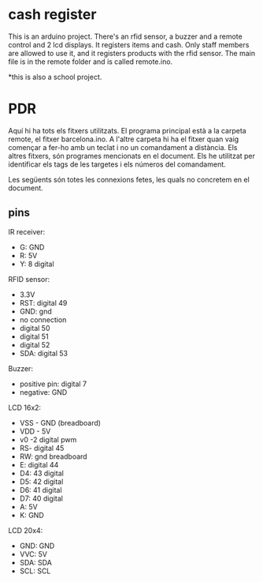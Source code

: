# cash register

This is an arduino project. There's an rfid sensor, a buzzer and a remote control and 2 lcd displays. 
It registers items and cash. Only staff members are allowed to use it, and it registers products with the rfid sensor.
The main file is in the remote folder and is called remote.ino.

*this is also a school project.

# PDR
Aquí hi ha tots els fitxers utilitzats. El programa principal està a la carpeta remote, el fitxer barcelona.ino. A l'altre carpeta hi ha el fitxer quan vaig començar a fer-ho amb un teclat i no un comandament a distància. Els altres fitxers, són programes mencionats en el document. Els he utilitzat per identificar els tags de les targetes i els números del comandament.

Les següents són totes les connexions fetes, les quals no concretem en el document. 

## pins

IR receiver:
- G: GND
- R: 5V
- Y: 8 digital


RFID sensor:
- 3.3V
- RST: digital 49
- GND: gnd
- no connection
- digital 50
- digital 51
- digital 52
- SDA: digital 53


Buzzer:
- positive pin: digital 7
- negative: GND


LCD 16x2:
- VSS - GND (breadboard)
- VDD - 5V
- v0 -2 digital pwm
- RS- digital 45
- RW: gnd breadboard
- E: digital 44
- D4: 43 digital
- D5: 42 digital
- D6: 41 digital
- D7: 40 digital
- A: 5V
- K: GND


LCD 20x4:
- GND: GND
- VVC: 5V
- SDA: SDA
- SCL: SCL 

